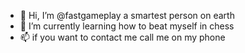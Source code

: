 - 👋 Hi, I’m @fastgameplay a smartest person on earth
- 🌱 I’m currently learning how to beat myself in chess
- 📫 if you want to contact me call me on my phone

<!---
fastgameplay/fastgameplay is a ✨ special ✨ repository because its `README.md` (this file) appears on your GitHub profile.
You can click the Preview link to take a look at your changes.
--->
